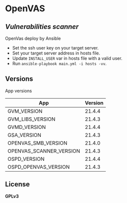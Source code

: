 # OpenVAS
## _Vulnerabilities scanner_


OpenVas deploy by Ansible

- Set the ssh user key on your target server.
- Set your target server address in hosts file.
- Update `INSTALL_USER` var in hosts file with a valid user.
- Run `ansible-playbook main.yml -i hosts -vv`.



## Versions

App versions 

| App | Version |
| ------ | ------ |
| GVM_VERSION | 21.4.4 |
| GVM_LIBS_VERSION | 21.4.3 |
| GVMD_VERSION | 21.4.4 |
| GSA_VERSION | 21.4.3 |
| OPENVAS_SMB_VERSION | 21.4.0 |
| OPENVAS_SCANNER_VERSION | 21.4.3 |
| OSPD_VERSION | 21.4.4 |
| OSPD_OPENVAS_VERSION | 21.4.3 |


## License


**GPLv3**
